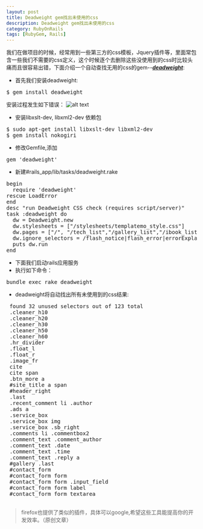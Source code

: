 ```yaml
---
layout: post
title: Deadweight gem找出未使用的css
description: Deadweight gem找出未使用的css
category: RubyOnRails
tags: [RubyGem, Rails]
---
```

我们在做项目的时候，经常用到一些第三方的css模板，Jquery插件等，里面常包含一些我们不需要的css定义，这个时候逐个去删除这些没使用到的css时比较头痛而且很容易出错，下面介绍一个自动查找无用的css的gem--[***deadweight***][1]:

 - 首先我们安装deadweight:
<pre>
$ gem install deadweight
</pre>
安装过程发生如下错误：
![alt text][2]
 - 安装libxslt-dev, libxml2-dev 依赖包
<pre>
$ sudo apt-get install libxslt-dev libxml2-dev
$ gem install nokogiri
</pre>
 - 修改Gemfile,添加
<pre>
gem 'deadweight'
</pre>
 - 新建#rails_app/lib/tasks/deadweight.rake
<pre>
begin
  require 'deadweight'
rescue LoadError
end
desc "run Deadweight CSS check (requires script/server)"
task :deadweight do
  dw = Deadweight.new
  dw.stylesheets = ["/stylesheets/templatemo_style.css"]
  dw.pages = ["/", "/tech_list","/gallery_list","/ibook_list","/guest_book","/show_blog/rails-fragment","/tag_ibook_list/asdf","/category_list/5","/archival_list/2011-10","/tag_list/RubyOnRails"]
  dw.ignore_selectors = /flash_notice|flash_error|errorExplanation|fieldWithErrors/
  puts dw.run
end
</pre>
 - 下面我们启动rails应用服务
 - 执行如下命令：
<pre>
bundle exec rake deadweight
</pre>
 - deadweight将自动找出所有未使用到的css结果:
<pre>
 found 32 unused selectors out of 123 total
 .cleaner_h10
 .cleaner_h20
 .cleaner_h30
 .cleaner_h50
 .cleaner_h60
 .hr_divider
 .float_l
 .float_r
 .image_fr 
 cite
 cite span 
 .btn_more a
 #site_title a span
 #header_right
 .last
 .recent_comment li .author
 .ads a
 .service_box
 .service_box img
 .service_box .sb_right
 .comments li .commentbox2
 .comment_text .comment_author
 .comment_text .date
 .comment_text .time
 .comment_text .reply a 
 #gallery .last
 #contact_form
 #contact_form form
 #contact_form form .input_field
 #contact_form form label
 #contact_form form textarea

</pre>
> firefox也提供了类似的插件，具体可以google,希望这些工具能提高你的开发效率。（原创文章）

  [1]: https://github.com/aanand/deadweight "deadweight"
  [2]: http://cms.everyday-cn.com/system/pictures/958/large_nokogiri_error.png?1320198981 "nokogiri"
